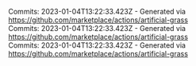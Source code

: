 Commits: 2023-01-04T13:22:33.423Z - Generated via https://github.com/marketplace/actions/artificial-grass
<br>
Commits: 2023-01-04T13:22:33.423Z - Generated via https://github.com/marketplace/actions/artificial-grass
<br>
Commits: 2023-01-04T13:22:33.423Z - Generated via https://github.com/marketplace/actions/artificial-grass
<br>

